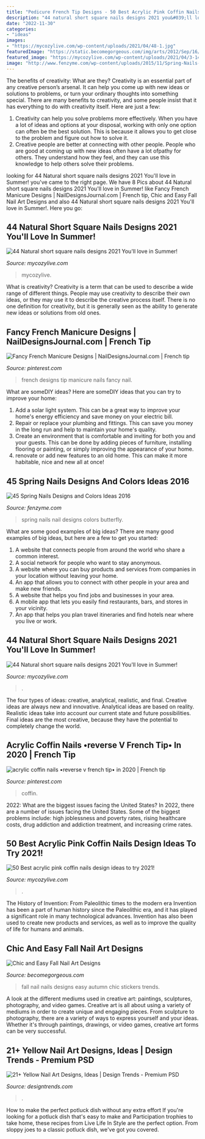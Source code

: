 ```yaml
---
title: "Pedicure French Tip Designs - 50 Best Acrylic Pink Coffin Nails Design Ideas To Try 2021!"
description: "44 natural short square nails designs 2021 you&#039;ll love in summer!"
date: "2022-11-30"
categories:
- "ideas"
images:
- "https://mycozylive.com/wp-content/uploads/2021/04/48-1.jpg"
featuredImage: "https://static.becomegorgeous.com/img/arts/2012/Sep/16/8645/nail_art_fall_2012_10.jpg"
featured_image: "https://mycozylive.com/wp-content/uploads/2021/04/3-14.jpg"
image: "http://www.fenzyme.com/wp-content/uploads/2015/11/Spring-Nails-Designs-and-Colors-Ideas-37.jpg"
---
```



The benefits of creativity: What are they?
Creativity is an essential part of any creative person’s arsenal. It can help you come up with new ideas or solutions to problems, or turn your ordinary thoughts into something special. There are many benefits to creativity, and some people insist that it has everything to do with creativity itself. Here are just a few: 
1) Creativity can help you solve problems more effectively. When you have a lot of ideas and options at your disposal, working with only one option can often be the best solution. This is because it allows you to get close to the problem and figure out how to solve it. 
2) Creative people are better at connecting with other people. People who are good at coming up with new ideas often have a lot ofpathy for others. They understand how they feel, and they can use this knowledge to help others solve their problems.

	

		
looking for 44 Natural short square nails designs 2021 You&#039;ll love in Summer! you've came to the right page. We have 8 Pics about 44 Natural short square nails designs 2021 You&#039;ll love in Summer! like Fancy French Manicure Designs | NailDesignsJournal.com | French tip, Chic and Easy Fall Nail Art Designs and also 44 Natural short square nails designs 2021 You&#039;ll love in Summer!. Here you go:
		
    
## 44 Natural Short Square Nails Designs 2021 You&#039;ll Love In Summer!

<img loading=lazy src="https://mycozylive.com/wp-content/uploads/2021/04/3-14.jpg" onerror="this.onerror=null;this.src='https://tse3.mm.bing.net/th?id=OIP.XreR7xIESFi0czetx0IO_gHaLH&amp;pid=15.1';" alt="44 Natural short square nails designs 2021 You&#039;ll love in Summer!">

_Source: mycozylive.com_

>mycozylive. 

	

What is creativity?
Creativity is a term that can be used to describe a wide range of different things. People may use creativity to describe their own ideas, or they may use it to describe the creative process itself. There is no one definition for creativity, but it is generally seen as the ability to generate new ideas or solutions from old ones.

    
## Fancy French Manicure Designs | NailDesignsJournal.com | French Tip

<img loading=lazy src="https://i.pinimg.com/736x/b0/f1/6c/b0f16c7b37ed6ecf4102a1dd1a7dc557.jpg" onerror="this.onerror=null;this.src='https://tse4.mm.bing.net/th?id=OIP.BbCKwp1YZ1YeKFUjDn8f1gHaHa&amp;pid=15.1';" alt="Fancy French Manicure Designs | NailDesignsJournal.com | French tip">

_Source: pinterest.com_

>french designs tip manicure nails fancy nail. 

	

What are someDIY ideas?
Here are someDIY ideas that you can try to improve your home:
1. Add a solar light system. This can be a great way to improve your home's energy efficiency and save money on your electric bill.
2. Repair or replace your plumbing and fittings. This can save you money in the long run and help to maintain your home's quality.
3. Create an environment that is comfortable and inviting for both you and your guests. This can be done by adding pieces of furniture, installing flooring or painting, or simply improving the appearance of your home.
4. renovate or add new features to an old home. This can make it more habitable, nice and new all at once!

    
## 45 Spring Nails Designs And Colors Ideas 2016

<img loading=lazy src="http://www.fenzyme.com/wp-content/uploads/2015/11/Spring-Nails-Designs-and-Colors-Ideas-37.jpg" onerror="this.onerror=null;this.src='https://tse1.mm.bing.net/th?id=OIP.0I4VGHT0xbdVDX1pe7DfkgHaKl&amp;pid=15.1';" alt="45 Spring Nails Designs and Colors Ideas 2016">

_Source: fenzyme.com_

>spring nails nail designs colors butterfly. 

	

What are some good examples of big ideas?
There are many good examples of big ideas, but here are a few to get you started:
1. A website that connects people from around the world who share a common interest. 
2. A social network for people who want to stay anonymous. 
3. A website where you can buy products and services from companies in your location without leaving your home. 
4. An app that allows you to connect with other people in your area and make new friends. 
5. A website that helps you find jobs and businesses in your area. 
6. A mobile app that lets you easily find restaurants, bars, and stores in your vicinity. 
7. An app that helps you plan travel itineraries and find hotels near where you live or work.

    
## 44 Natural Short Square Nails Designs 2021 You&#039;ll Love In Summer!

<img loading=lazy src="https://mycozylive.com/wp-content/uploads/2021/04/40-3.jpg" onerror="this.onerror=null;this.src='https://tse3.mm.bing.net/th?id=OIP.GHz8eXAZAMEDdPgm0bRESAHaLH&amp;pid=15.1';" alt="44 Natural short square nails designs 2021 You&#039;ll love in Summer!">

_Source: mycozylive.com_

>. 

	

The four types of ideas: creative, analytical, realistic, and final.
Creative ideas are always new and innovative. Analytical ideas are based on reality. Realistic ideas take into account our current state and future possibilities. Final ideas are the most creative, because they have the potential to completely change the world.

    
## Acrylic Coffin Nails •reverse V French Tip• In 2020 | French Tip

<img loading=lazy src="https://i.pinimg.com/736x/8a/ef/bc/8aefbc05832e9dfe5b6cd8cafb527c49.jpg" onerror="this.onerror=null;this.src='https://tse2.mm.bing.net/th?id=OIP.H-RqpKSY6tBQOecU4xTQ2gHaJ3&amp;pid=15.1';" alt="acrylic coffin nails •reverse v french tip• in 2020 | French tip">

_Source: pinterest.com_

>coffin. 

	

2022: What are the biggest issues facing the United States?
In 2022, there are a number of issues facing the United States. Some of the biggest problems include: high joblessness and poverty rates, rising healthcare costs, drug addiction and addiction treatment, and increasing crime rates.

    
## 50 Best Acrylic Pink Coffin Nails Design Ideas To Try 2021!

<img loading=lazy src="https://mycozylive.com/wp-content/uploads/2021/04/48-1.jpg" onerror="this.onerror=null;this.src='https://tse2.mm.bing.net/th?id=OIP.R-9hpkk6MCAhQdHeLfixuAHaLH&amp;pid=15.1';" alt="50 Best acrylic pink coffin nails design ideas to try 2021!">

_Source: mycozylive.com_

>. 

	

The History of Invention: From Paleolithic times to the modern era
Invention has been a part of human history since the Paleolithic era, and it has played a significant role in many technological advances. Invention has also been used to create new products and services, as well as to improve the quality of life for humans and animals.

    
## Chic And Easy Fall Nail Art Designs

<img loading=lazy src="https://static.becomegorgeous.com/img/arts/2012/Sep/16/8645/nail_art_fall_2012_10.jpg" onerror="this.onerror=null;this.src='https://tse3.mm.bing.net/th?id=OIP.w2gTNwxHJ1BwZhCXzJRRZwHaJ4&amp;pid=15.1';" alt="Chic and Easy Fall Nail Art Designs">

_Source: becomegorgeous.com_

>fall nail nails designs easy autumn chic stickers trends. 

	

A look at the different mediums used in creative art: paintings, sculptures, photography, and video games.
Creative art is all about using a variety of mediums in order to create unique and engaging pieces. From sculpture to photography, there are a variety of ways to express yourself and your ideas. Whether it's through paintings, drawings, or video games, creative art forms can be very successful.

    
## 21+ Yellow Nail Art Designs, Ideas | Design Trends - Premium PSD

<img loading=lazy src="https://images.designtrends.com/wp-content/uploads/2015/10/22142656/Yellow-French-Tip-Nail-Design.jpg" onerror="this.onerror=null;this.src='https://tse4.mm.bing.net/th?id=OIP.N1-EQa653Dm2WSB_-uJ2_gHaHZ&amp;pid=15.1';" alt="21+ Yellow Nail Art Designs, Ideas | Design Trends - Premium PSD">

_Source: designtrends.com_

>. 

	

How to make the perfect potluck dish without any extra effort
If you're looking for a potluck dish that's easy to make and Participation trophies to take home, these recipes from Live Life In Style are the perfect option. From sloppy joes to a classic potluck dish, we've got you covered.

